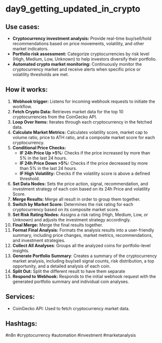 # day9_getting_updated_in_crypto

## Use cases:
- **Cryptocurrency investment analysis:** Provide real-time buy/sell/hold recommendations based on price movements, volatility, and other market indicators.
- **Portfolio risk assessment:** Categorize cryptocurrencies by risk level (High, Medium, Low, Unknown) to help investors diversify their portfolio.
- **Automated crypto market monitoring:** Continuously monitor the cryptocurrency market and receive alerts when specific price or volatility thresholds are met.

## How it works:
1.  **Webhook trigger:** Listens for incoming webhook requests to initiate the workflow.
2.  **Fetch Crypto Data:** Retrieves market data for the top 10 cryptocurrencies from the CoinGecko API.
3.  **Loop Over Items:** Iterates through each cryptocurrency in the fetched data.
4.  **Calculate Market Metrics:** Calculates volatility score, market cap to volume ratio, price to ATH ratio, and a composite market score for each cryptocurrency.
5.  **Conditional Price Checks:**
    *   **IF 24h Price Up >5%:** Checks if the price increased by more than 5% in the last 24 hours.
    *   **IF 24h Price Down >5%:** Checks if the price decreased by more than 5% in the last 24 hours.
    *   **IF High Volatility:** Checks if the volatility score is above a defined threshold.
6.  **Set Data Nodes:** Sets the price action, signal, recommendation, and investment strategy of each coin based on its 24h Price and volatility Score.
7.  **Merge Results:** Merge all result in order to group them together.
8.  **Switch by Market Score:** Determines the risk rating for each cryptocurrency based on its composite market score.
9.  **Set Risk Rating Nodes:** Assigns a risk rating (High, Medium, Low, or Unknown) and adjusts the investment strategy accordingly.
10. **Final Merge:** Merge the final results together.
11. **Format Final Analysis:** Formats the analysis results into a user-friendly summary, including price changes, market metrics, recommendations, and investment strategies.
12. **Collect All Analyses**: Groups all the analyzed coins for portfolio-level insights.
13. **Generate Portfolio Summary**: Creates a summary of the cryptocurrency market analysis, including buy/sell signal counts, risk distribution, a top opportunity, and a detailed analysis of each coin.
14. **Split Out:** Split the different result to have them separate
15. **Respond to Webhook:** Responds to the initial webhook request with the generated portfolio summary and individual coin analyses.

## Services:
*   CoinGecko API: Used to fetch cryptocurrency market data.

## Hashtags:
#n8n #cryptocurrency #automation #investment #marketanalysis
